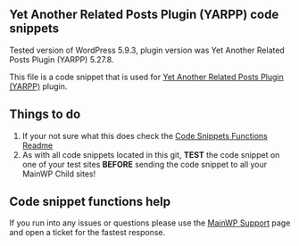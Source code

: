 ## Yet Another Related Posts Plugin (YARPP) code snippets

Tested version of WordPress 5.9.3, plugin version was Yet Another Related Posts Plugin (YARPP) 5.27.8.

This file is a code snippet that is used for [Yet Another Related Posts Plugin (YARPP)](https://wordpress.org/plugins/yet-another-related-posts-plugin/) plugin. 

## Things to do

1. If your not sure what this does check the [Code Snippets Functions Readme](https://github.com/mainwp/Code-Snippets-Functions/blob/master/README.md)
2. As with all code snippets located in this git, **TEST** the code snippet on one of your test sites **BEFORE** sending the code snippet to all your MainWP Child sites!

## Code snippet functions help

If you run into any issues or questions please use the [MainWP Support](https://mainwp.com/support/) page and open a ticket for the fastest response.
